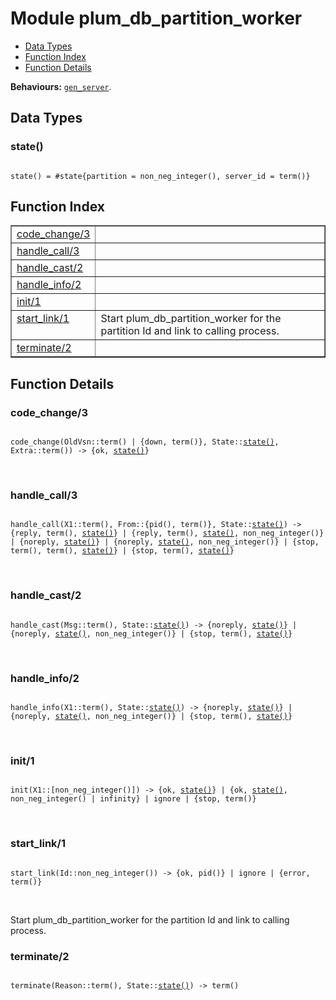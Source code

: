 

# Module plum_db_partition_worker #
* [Data Types](#types)
* [Function Index](#index)
* [Function Details](#functions)

__Behaviours:__ [`gen_server`](gen_server.md).

<a name="types"></a>

## Data Types ##




### <a name="type-state">state()</a> ###


<pre><code>
state() = #state{partition = non_neg_integer(), server_id = term()}
</code></pre>

<a name="index"></a>

## Function Index ##


<table width="100%" border="1" cellspacing="0" cellpadding="2" summary="function index"><tr><td valign="top"><a href="#code_change-3">code_change/3</a></td><td></td></tr><tr><td valign="top"><a href="#handle_call-3">handle_call/3</a></td><td></td></tr><tr><td valign="top"><a href="#handle_cast-2">handle_cast/2</a></td><td></td></tr><tr><td valign="top"><a href="#handle_info-2">handle_info/2</a></td><td></td></tr><tr><td valign="top"><a href="#init-1">init/1</a></td><td></td></tr><tr><td valign="top"><a href="#start_link-1">start_link/1</a></td><td>Start plum_db_partition_worker for the partition Id and link to calling
process.</td></tr><tr><td valign="top"><a href="#terminate-2">terminate/2</a></td><td></td></tr></table>


<a name="functions"></a>

## Function Details ##

<a name="code_change-3"></a>

### code_change/3 ###

<pre><code>
code_change(OldVsn::term() | {down, term()}, State::<a href="#type-state">state()</a>, Extra::term()) -&gt; {ok, <a href="#type-state">state()</a>}
</code></pre>
<br />

<a name="handle_call-3"></a>

### handle_call/3 ###

<pre><code>
handle_call(X1::term(), From::{pid(), term()}, State::<a href="#type-state">state()</a>) -&gt; {reply, term(), <a href="#type-state">state()</a>} | {reply, term(), <a href="#type-state">state()</a>, non_neg_integer()} | {noreply, <a href="#type-state">state()</a>} | {noreply, <a href="#type-state">state()</a>, non_neg_integer()} | {stop, term(), term(), <a href="#type-state">state()</a>} | {stop, term(), <a href="#type-state">state()</a>}
</code></pre>
<br />

<a name="handle_cast-2"></a>

### handle_cast/2 ###

<pre><code>
handle_cast(Msg::term(), State::<a href="#type-state">state()</a>) -&gt; {noreply, <a href="#type-state">state()</a>} | {noreply, <a href="#type-state">state()</a>, non_neg_integer()} | {stop, term(), <a href="#type-state">state()</a>}
</code></pre>
<br />

<a name="handle_info-2"></a>

### handle_info/2 ###

<pre><code>
handle_info(X1::term(), State::<a href="#type-state">state()</a>) -&gt; {noreply, <a href="#type-state">state()</a>} | {noreply, <a href="#type-state">state()</a>, non_neg_integer()} | {stop, term(), <a href="#type-state">state()</a>}
</code></pre>
<br />

<a name="init-1"></a>

### init/1 ###

<pre><code>
init(X1::[non_neg_integer()]) -&gt; {ok, <a href="#type-state">state()</a>} | {ok, <a href="#type-state">state()</a>, non_neg_integer() | infinity} | ignore | {stop, term()}
</code></pre>
<br />

<a name="start_link-1"></a>

### start_link/1 ###

<pre><code>
start_link(Id::non_neg_integer()) -&gt; {ok, pid()} | ignore | {error, term()}
</code></pre>
<br />

Start plum_db_partition_worker for the partition Id and link to calling
process.

<a name="terminate-2"></a>

### terminate/2 ###

<pre><code>
terminate(Reason::term(), State::<a href="#type-state">state()</a>) -&gt; term()
</code></pre>
<br />

